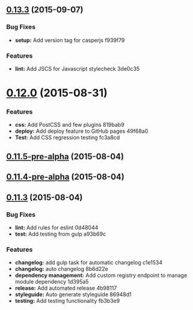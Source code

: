 <a name="0.13.3"></a>
## [0.13.3](//compare/v0.13.3...v0.13.3) (2015-09-07)


### Bug Fixes

* **setup:** Add version tag for casperjs f939f79

### Features

* **lint:** Add JSCS for Javascript stylecheck 3de0c35



<a name="0.12.0"></a>
# [0.12.0](//compare/0.11.7-pre-alpha...v0.12.0) (2015-08-31)


### Features

* **css:** Add PostCSS and few plugins 819bab9
* **deploy:** Add deploy feature to GitHub pages 49f68a0
* **Test:** Add CSS regression testing fc3a8cd



<a name="0.11.5-pre-alpha"></a>
## [0.11.5-pre-alpha](//compare/v0.11.4-pre-alpha...v0.11.5-pre-alpha) (2015-08-04)




<a name="0.11.4-pre-alpha"></a>
## [0.11.4-pre-alpha](//compare/v0.11.4...v0.11.4-pre-alpha) (2015-08-04)




<a name="0.11.3"></a>
## [0.11.3](//compare/0.11.1...v0.11.3) (2015-08-04)


### Bug Fixes

* **lint:** Add rules for eslint 0d48044
* **test:** Add testing from gulp a93b69c

### Features

* **changelog:** add gulp task for automatic changelog c1e1534
* **changelog:** auto changelog 8b6d22e
* **dependency management:** Add custom registry endpoint to manage module dependency 1d395a5
* **release:** Add automated release 4b98117
* **styleguide:** Auto generate styleguide 86948d1
* **testing:** Add testing functionality fb3b3e9



